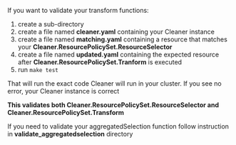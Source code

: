 If you want to validate your transform functions:

1. create a sub-directory
2. create a file named __cleaner.yaml__ containing your Cleaner instance
3. create a file named __matching.yaml__ containing a resource that matches your __Cleaner.ResourcePolicySet.ResourceSelector__
4. create a file named __updated.yaml__ containing the expected resource after __Cleaner.ResourcePolicySet.Tranform__ is executed
5. run ``make test``

That will run the exact code Cleaner will run in your cluster. 
If you see no error, your Cleaner instance is correct

**This validates both __Cleaner.ResourcePolicySet.ResourceSelector__ and __Cleaner.ResourcePolicySet.Transform__**

If you need to validate your aggregatedSelection function follow instruction in __validate_aggregatedselection__ directory